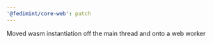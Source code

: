 ```yaml
---
'@fedimint/core-web': patch
---
```


Moved wasm instantiation off the main thread and onto a web worker
